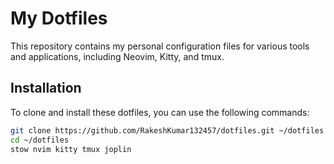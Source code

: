 # My Dotfiles

This repository contains my personal configuration files for various tools and applications, including Neovim, Kitty, and tmux.

## Installation

To clone and install these dotfiles, you can use the following commands:

```bash
git clone https://github.com/RakeshKumar132457/dotfiles.git ~/dotfiles
cd ~/dotfiles
stow nvim kitty tmux joplin
```

